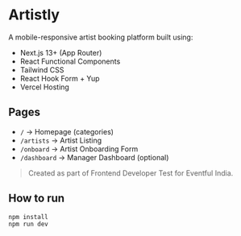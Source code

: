 
# Artistly

A mobile-responsive artist booking platform built using:

- Next.js 13+ (App Router)
- React Functional Components
- Tailwind CSS
- React Hook Form + Yup
- Vercel Hosting

## Pages

- `/` → Homepage (categories)
- `/artists` → Artist Listing
- `/onboard` → Artist Onboarding Form
- `/dashboard` → Manager Dashboard (optional)

> Created as part of Frontend Developer Test for Eventful India.

## How to run

```bash
npm install
npm run dev
